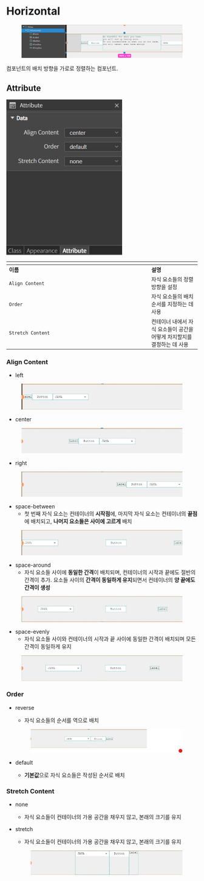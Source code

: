 # Horizontal

<figure><img src="../../.gitbook/assets/스크린샷 2025-07-10 081446.png" alt=""><figcaption></figcaption></figure>

컴포넌트의 배치 방향을 가로로 정렬하는 컴포넌트.

## Attribute

![](../../.gitbook/assets/vertical_Attribute.png)



<table data-header-hidden><thead><tr><th width="361"></th><th></th></tr></thead><tbody><tr><td><strong>이름</strong></td><td><strong>설명</strong></td></tr><tr><td><code>Align Content</code></td><td>자식 요소들의 정렬 방향을 설정</td></tr><tr><td><code>Order</code></td><td>자식 요소들의 배치 순서를 지정하는 데 사용</td></tr><tr><td><code>Stretch Content</code></td><td>컨테이너 내에서 자식 요소들이 공간을 어떻게 차지할지를 결정하는 데 사용</td></tr></tbody></table>

### Align Content

* left

<figure><img src="../../.gitbook/assets/image (112).png" alt=""><figcaption></figcaption></figure>



* center

<figure><img src="../../.gitbook/assets/image (113).png" alt=""><figcaption></figcaption></figure>



* right

<figure><img src="../../.gitbook/assets/image (114).png" alt=""><figcaption></figcaption></figure>



* space-between
  * 첫 번째 자식 요소는 컨테이너의 **시작점**에, 마지막 자식 요소는 컨테이너의 **끝점**에 배치되고, **나머지 요소들은 사이에 고르게** 배치

<figure><img src="../../.gitbook/assets/image (115).png" alt=""><figcaption></figcaption></figure>



* space-around
  * 자식 요소들 사이에 **동일한 간격**이 배치되며, 컨테이너의 시작과 끝에도 절반의 간격이 추가. 요소들 사이의 **간격이 동일하게 유지**되면서 컨테이너의 **양 끝에도 간격이 생성**

<figure><img src="../../.gitbook/assets/image (116).png" alt=""><figcaption></figcaption></figure>



* space-evenly
  * 자식 요소들 사이와 컨테이너의 시작과 끝 사이에 동일한 간격이 배치되며 모든 간격이 동일하게 유지

<figure><img src="../../.gitbook/assets/image (117).png" alt=""><figcaption></figcaption></figure>

### Order

*   reverse

    * 자식 요소들의 순서를 역으로 배치

    <figure><img src="../../.gitbook/assets/image (118).png" alt=""><figcaption></figcaption></figure>



* default
  * **기본값**으로 자식 요소들은 작성된 순서로 배치

### Stretch Content

* none
  * 자식 요소들이 컨테이너의 가용 공간을 채우지 않고, 본래의 크기를 유지
*   stretch

    * 자식 요소들이 컨테이너의 가용 공간을 채우지 않고, 본래의 크기를 유지

    <figure><img src="../../.gitbook/assets/image (119).png" alt=""><figcaption></figcaption></figure>
